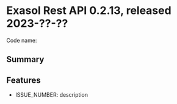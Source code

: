 # Exasol Rest API 0.2.13, released 2023-??-??

Code name:

## Summary

## Features

* ISSUE_NUMBER: description
